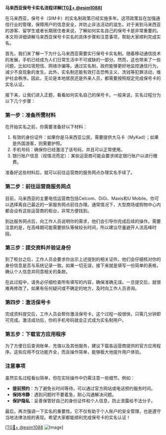 **马来西亚保号卡实名流程详解[[TG💪+ @esim1088](https://t.me/s/esim1088)]**

在马来西亚，保号卡（SIM卡）的实名制政策已经实施多年。这项政策旨在加强通信行业的管理，保障用户的信息安全，并防止非法活动的滋生。对于来到马来西亚的游客、留学生或者长期居住者来说，了解如何实名自己的保号卡是非常重要的。本文将详细讲解马来西亚保号卡实名的具体步骤和注意事项，帮助大家顺利完成实名。

首先，我们来了解一下为什么马来西亚需要实行保号卡实名制。随着移动通信技术的发展，手机已经成为人们日常生活中不可或缺的一部分。然而，这也带来了一些问题，比如垃圾短信、网络诈骗等。通过实名制，政府能够更好地监控通信行为，减少不良现象的发生。此外，实名制还能有效打击恐怖主义、洗钱等犯罪活动，维护社会秩序。因此，无论是本地居民还是外来人员，都需要按照规定完成保号卡的实名认证。

接下来，让我们进入正题，看看如何实名自己的保号卡。一般来说，实名过程分为以下几个步骤：

### **第一步：准备所需材料**
在开始实名之前，你需要准备好以下材料：
1. 有效的身份证件：如果你是马来西亚公民，需要提供大马卡（MyKad）；如果是外国游客，则需要护照。
2. 手机号码：确保你已经激活了该号码，并且可以正常使用。
3. 银行账户信息（视情况而定）：某些运营商可能会要求绑定银行账户以进行缴费。

准备好这些材料后，就可以前往运营商的服务网点办理实名手续了。

### **第二步：前往运营商服务网点**
目前，马来西亚的主要电信运营商包括Celcom、DiGi、Maxis和U Mobile。你可以选择离自己最近的一家服务网点前往办理。通常情况下，大型商场或购物中心内都会设有这些运营商的柜台，非常方便找到。

到达服务网点后，向工作人员说明你的需求，他们会引导你完成后续的操作。需要注意的是，在高峰期可能需要排队等候较长时间，所以建议尽量避开人流高峰时段。

### **第三步：提交资料并验证身份**
到了柜台之后，工作人员会要求你出示上述提到的相关证件。他们会仔细核对你的身份信息是否与系统记录一致。如果一切无误，接下来就是填写一份简单的表格，确认个人信息并同意相关的条款。

在此过程中，请务必仔细检查所有填写的内容，确保准确无误。一旦提交后，就很难再修改了。如果有任何疑问或不确定的地方，及时向工作人员咨询。

### **第四步：激活保号卡**
完成资料提交后，工作人员会帮你激活保号卡。这个过程一般很快，只需几分钟即可完成。激活成功后，你的手机号码就会正式成为实名制用户。

### **第五步：下载官方应用程序**
为了方便日后查询账单、充值以及其他服务，建议下载各运营商提供的官方应用程序。这些应用不仅功能齐全，而且操作简单，能够极大地提升用户体验。

### **注意事项**
虽然实名过程看似简单，但在实际操作中仍需注意一些细节。例如：
- **提前预约**：为了避免长时间等待，可以通过官方网站或电话预约服务时间。
- **保持冷静**：遇到问题时不要着急，耐心沟通解决问题。
- **保护隐私**：妥善保管好自己的身份证件和个人信息，防止泄露给不法分子。

最后，再次强调一下实名的重要性。它不仅有助于个人账户的安全管理，也是遵守当地法律法规的表现。希望大家都能顺利完成保号卡的实名认证！

[[TG💪+ @esim1088](https://t.me/s/esim1088) ![Image](https://i.postimg.cc/4NQfJmqS/Snipaste-2025-05-13-00-14-12.png)]